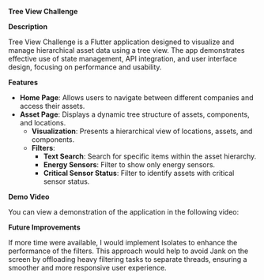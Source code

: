 **Tree View Challenge**

**Description**

Tree View Challenge is a Flutter application designed to visualize and manage hierarchical asset data using a tree view. The app demonstrates effective use of state management, API integration, and user interface design, focusing on performance and usability.

**Features**

-   **Home Page**: Allows users to navigate between different companies and access their assets.
-   **Asset Page**: Displays a dynamic tree structure of assets, components, and locations.
    -   **Visualization**: Presents a hierarchical view of locations, assets, and components.
    -   **Filters**:
        -   **Text Search**: Search for specific items within the asset hierarchy.
        -   **Energy Sensors**: Filter to show only energy sensors.
        -   **Critical Sensor Status**: Filter to identify assets with critical sensor status.
     
**Demo Video**

You can view a demonstration of the application in the following video:



**Future Improvements**

If more time were available, I would implement Isolates to enhance the performance of the filters. This approach would help to avoid Jank on the screen by offloading heavy filtering tasks to separate threads, ensuring a smoother and more responsive user experience.

